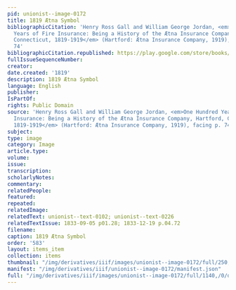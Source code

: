 ```yaml
---
pid: unionist--image-0172
title: 1819 Ætna Symbol
bibliographicCitation: 'Henry Ross Gall and William George Jordan, <em>One Hundred
  Years of Fire Insurance: Being a History of the Ætna Insurance Company, Hartford,
  Connecticut, 1819-1919</em> (Hartford: Ætna Insurance Company, 1919), facing p.
  74'
bibliographicCitation.republished: https://play.google.com/store/books/details?id=5LvvzIWmySMC&rdid=book-5LvvzIWmySMC&rdot=1
fullIssueSequenceNumber: 
creator: 
date.created: '1819'
description: 1819 Ætna Symbol
language: English
publisher: 
IsPartOf: 
rights: Public Domain
source: 'Henry Ross Gall and William George Jordan, <em>One Hundred Years of Fire
  Insurance: Being a History of the Ætna Insurance Company, Hartford, Connecticut,
  1819-1919</em> (Hartford: Ætna Insurance Company, 1919), facing p. 74'
subject: 
type: image
category: Image
article.type: 
volume: 
issue: 
transcription: 
scholarlyNotes: 
commentary: 
relatedPeople: 
featured: 
repeated: 
relatedImage: 
relatedText: unionist--text-0102; unionist--text-0226
relatedTextIssue: 1833-09-05 p01.28; 1833-12-19 p.04.72
filename: 
caption: 1819 Ætna Symbol
order: '583'
layout: items_item
collection: items
thumbnail: "/img/derivatives/iiif/images/unionist--image-0172/full/250,/0/default.jpg"
manifest: "/img/derivatives/iiif/unionist--image-0172/manifest.json"
full: "/img/derivatives/iiif/images/unionist--image-0172/full/1140,/0/default.jpg"
---
```

